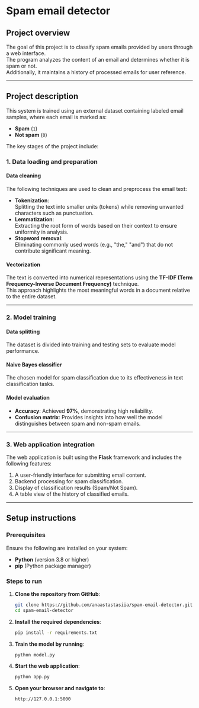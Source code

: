 # Spam email detector

## Project overview
The goal of this project is to classify spam emails provided by users through a web interface.  
The program analyzes the content of an email and determines whether it is spam or not.  
Additionally, it maintains a history of processed emails for user reference.

---

## Project description
This system is trained using an external dataset containing labeled email samples, where each email is marked as:
- **Spam** (`1`)
- **Not spam** (`0`)

The key stages of the project include:

### 1. Data loading and preparation

#### Data cleaning
The following techniques are used to clean and preprocess the email text:
- **Tokenization**:  
  Splitting the text into smaller units (tokens) while removing unwanted characters such as punctuation.
- **Lemmatization**:  
  Extracting the root form of words based on their context to ensure uniformity in analysis.
- **Stopword removal**:  
  Eliminating commonly used words (e.g., "the," "and") that do not contribute significant meaning.

#### Vectorization
The text is converted into numerical representations using the **TF-IDF (Term Frequency-Inverse Document Frequency)** technique.  
This approach highlights the most meaningful words in a document relative to the entire dataset.

---

### 2. Model training

#### Data splitting
The dataset is divided into training and testing sets to evaluate model performance.

#### Naive Bayes classifier
The chosen model for spam classification due to its effectiveness in text classification tasks.

#### Model evaluation
- **Accuracy**: Achieved **97%**, demonstrating high reliability.  
- **Confusion matrix**: Provides insights into how well the model distinguishes between spam and non-spam emails.

---

### 3. Web application integration
The web application is built using the **Flask** framework and includes the following features:
1. A user-friendly interface for submitting email content.
2. Backend processing for spam classification.
3. Display of classification results (Spam/Not Spam).
4. A table view of the history of classified emails.

---

## Setup instructions

### Prerequisites
Ensure the following are installed on your system:
- **Python** (version 3.8 or higher)
- **pip** (Python package manager)

### Steps to run

1. **Clone the repository from GitHub**:
   ```bash
   git clone https://github.com/anaastastasiia/spam-email-detector.git
   cd spam-email-detector
2. **Install the required dependencies**:
   ```bash
   pip install -r requirements.txt
3. **Train the model by running**:
   ```bash
   python model.py
4. **Start the web application**:
   ```bash
   python app.py
5. **Open your browser and navigate to**:
   ```bash
   http://127.0.0.1:5000
